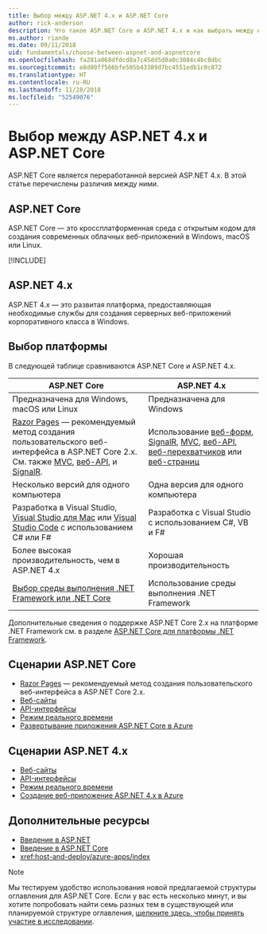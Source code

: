 ```yaml
---
title: Выбор между ASP.NET 4.x и ASP.NET Core
author: rick-anderson
description: Что такое ASP.NET Core и ASP.NET 4.x и как выбрать между ними.
ms.author: riande
ms.date: 09/11/2018
uid: fundamentals/choose-between-aspnet-and-aspnetcore
ms.openlocfilehash: fa281a068dfdcd8a7c45dd5d0a0c3084c4bc8dbc
ms.sourcegitcommit: e8d80ff566bfe505b43389d7bc4551edb1c0c872
ms.translationtype: HT
ms.contentlocale: ru-RU
ms.lasthandoff: 11/28/2018
ms.locfileid: "52549076"
---
```

# <a name="choose-between-aspnet-4x-and-aspnet-core"></a>Выбор между ASP.NET 4.x и ASP.NET Core

ASP.NET Core является переработанной версией ASP.NET 4.x. В этой статье перечислены различия между ними.

## <a name="aspnet-core"></a>ASP.NET Core

ASP.NET Core — это кроссплатформенная среда с открытым кодом для создания современных облачных веб-приложений в Windows, macOS или Linux.

[!INCLUDE[](~/includes/benefits.md)]

## <a name="aspnet-4x"></a>ASP.NET 4.x

ASP.NET 4.x — это развитая платформа, предоставляющая необходимые службы для создания серверных веб-приложений корпоративного класса в Windows.

## <a name="framework-selection"></a>Выбор платформы

В следующей таблице сравниваются ASP.NET Core и ASP.NET 4.x.

| ASP.NET Core | ASP.NET 4.x |
|---|---|
|Предназначена для Windows, macOS или Linux|Предназначена для Windows|
|[Razor Pages](xref:razor-pages/index) — рекомендуемый метод создания пользовательского веб-интерфейса в ASP.NET Core 2.x. См. также [MVC](xref:mvc/overview), [веб-API](xref:tutorials/first-web-api), и [SignalR](xref:signalr/introduction).|Использование [веб-форм](/aspnet/web-forms), [SignalR](/aspnet/signalr), [MVC](/aspnet/mvc), [веб-API](/aspnet/web-api/), [веб-перехватчиков](/aspnet/webhooks/) или [веб-страниц](/aspnet/web-pages)|
|Несколько версий для одного компьютера|Одна версия для одного компьютера|
|Разработка в Visual Studio, [Visual Studio для Mac](https://www.visualstudio.com/vs/visual-studio-mac/) или [Visual Studio Code](https://code.visualstudio.com/) с использованием C# или F#|Разработка с Visual Studio с использованием C#, VB и F#|
|Более высокая производительность, чем в ASP.NET 4.x|Хорошая производительность|
|[Выбор среды выполнения .NET Framework или .NET Core](/dotnet/articles/standard/choosing-core-framework-server)|Использование среды выполнения .NET Framework|

Дополнительные сведения о поддержке ASP.NET Core 2.x на платформе .NET Framework см. в разделе [ASP.NET Core для платформы .NET Framework](xref:index#target-framework).

## <a name="aspnet-core-scenarios"></a>Сценарии ASP.NET Core

* [Razor Pages](xref:razor-pages/index) — рекомендуемый метод создания пользовательского веб-интерфейса в ASP.NET Core 2.x.
* [Веб-сайты](xref:tutorials/first-mvc-app/index)
* [API-интерфейсы](xref:tutorials/first-web-api)
* [Режим реального времени](xref:signalr/index)
* [Развертывание приложения ASP.NET Core в Azure](/azure/app-service/app-service-web-get-started-dotnet)

## <a name="aspnet-4x-scenarios"></a>Сценарии ASP.NET 4.x

* [Веб-сайты](/aspnet/mvc)
* [API-интерфейсы](/aspnet/web-api)
* [Режим реального времени](/aspnet/signalr)
* [Создание веб-приложение ASP.NET 4.x в Azure](/azure/app-service/app-service-web-get-started-dotnet-framework)

## <a name="additional-resources"></a>Дополнительные ресурсы

* [Введение в ASP.NET](/aspnet/overview)
* [Введение в ASP.NET Core](xref:index)
* <xref:host-and-deploy/azure-apps/index>

> [!NOTE]
> Мы тестируем удобство использования новой предлагаемой структуры оглавления для ASP.NET Core.  Если у вас есть несколько минут, и вы хотите попробовать найти семь разных тем в существующей или планируемой структуре оглавления, [щелкните здесь, чтобы принять участие в исследовании](https://dpk4xbh5.optimalworkshop.com/treejack/rps16hd5).